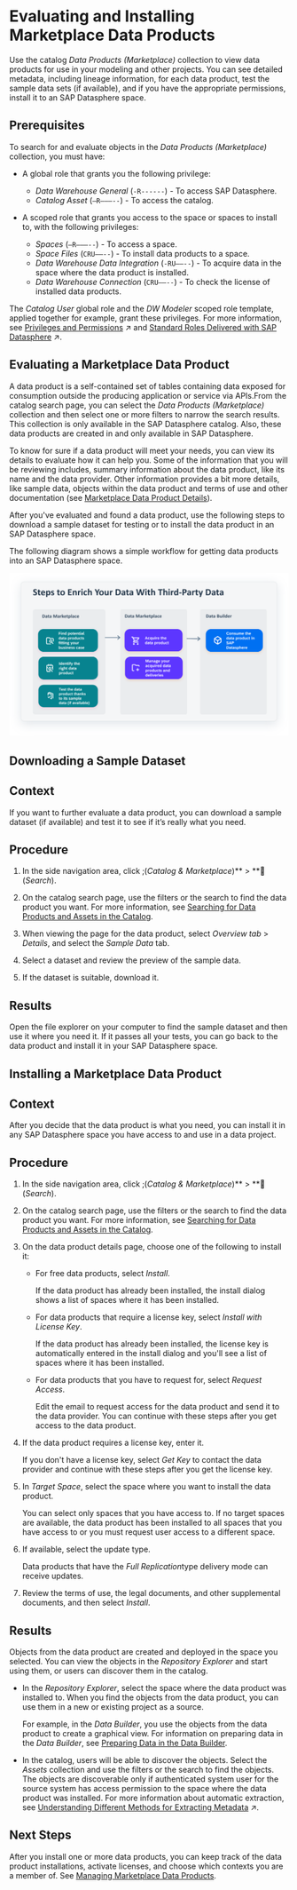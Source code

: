 <!-- loio92c35efd6a4945a1a78250539aee9a51 -->

<link rel="stylesheet" type="text/css" href="css/sap-icons.css"/>

# Evaluating and Installing Marketplace Data Products

Use the catalog *Data Products \(Marketplace\)* collection to view data products for use in your modeling and other projects. You can see detailed metadata, including lineage information, for each data product, test the sample data sets \(if available\), and if you have the appropriate permissions, install it to an SAP Datasphere space.



<a name="loio92c35efd6a4945a1a78250539aee9a51__prereq_fcb_p1y_tyb"/>

## Prerequisites

To search for and evaluate objects in the *Data Products \(Marketplace\)* collection, you must have:

-   A global role that grants you the following privilege:
    -   *Data Warehouse General* \(`-R------`\) - To access SAP Datasphere.
    -   *Catalog Asset* \(`–R–––--`\) - To access the catalog.

-   A scoped role that grants you access to the space or spaces to install to, with the following privileges:
    -   *Spaces* \(`–R–––--`\) - To access a space.
    -   *Space Files* \(`CRU––--`\) - To install data products to a space.
    -   *Data Warehouse Data Integration* \(`-RU––--`\) - To acquire data in the space where the data product is installed.
    -   *Data Warehouse Connection* \(`CRU––--`\) - To check the license of installed data products.


The *Catalog User* global role and the *DW Modeler* scoped role template, applied together for example, grant these privileges. For more information, see [Privileges and Permissions](https://help.sap.com/viewer/935116dd7c324355803d4b85809cec97/DEV_CURRENT/en-US/d7350c6823a14733a7a5727bad8371aa.html "A privilege represents a task or an area in SAP Datasphere and can be assigned to a specific role. The actions that can be performed in the area are determined by the permissions assigned to a privilege.") :arrow_upper_right: and [Standard Roles Delivered with SAP Datasphere](https://help.sap.com/viewer/935116dd7c324355803d4b85809cec97/DEV_CURRENT/en-US/a50a51d80d5746c9b805a2aacbb7e4ee.html "SAP Datasphere is delivered with several standard roles. A standard role includes a predefined set of privileges and permissions.") :arrow_upper_right:. 

<a name="concept_atb_t5v_zcc"/>

<!-- concept\_atb\_t5v\_zcc -->

## Evaluating a Marketplace Data Product

A data product is a self-contained set of tables containing data exposed for consumption outside the producing application or service via APIs.From the catalog search page, you can select the *Data Products \(Marketplace\)* collection and then select one or more filters to narrow the search results. This collection is only available in the SAP Datasphere catalog. Also, these data products are created in and only available in SAP Datasphere.

To know for sure if a data product will meet your needs, you can view its details to evaluate how it can help you. Some of the information that you will be reviewing includes, summary information about the data product, like its name and the data provider. Other information provides a bit more details, like sample data, objects within the data product and terms of use and other documentation \(see [Marketplace Data Product Details](marketplace-data-product-details-f59e912.md)\).

After you've evaluated and found a data product, use the following steps to download a sample dataset for testing or to install the data product in an SAP Datasphere space.

The following diagram shows a simple workflow for getting data products into an SAP Datasphere space.



![](images/Image_map_Enrich_Data_4_2ceb007.png)

<a name="marketplacedp_downloadsample"/>

<!-- marketplacedp\_downloadsample -->

## Downloading a Sample Dataset



<a name="marketplacedp_downloadsample__context_mdn_cmg_2cc"/>

## Context

If you want to further evaluate a data product, you can download a sample dataset \(if available\) and test it to see if it’s really what you need.



<a name="marketplacedp_downloadsample__steps_nh4_dmg_2cc"/>

## Procedure

1.  In the side navigation area, click <span class="SAP-icons-V5"></span>\(*Catalog & Marketplace*\)** \> **<span class="FPA-icons-V3"></span> \(*Search*\).

2.  On the catalog search page, use the filters or the search to find the data product you want. For more information, see [Searching for Data Products and Assets in the Catalog](searching-for-data-products-and-assets-in-the-catalog-1047825.md).

3.  When viewing the page for the data product, select *Overview tab* \> *Details*, and select the *Sample Data* tab.

4.  Select a dataset and review the preview of the sample data.

5.  If the dataset is suitable, download it.




<a name="marketplacedp_downloadsample__result_v1d_wmg_2cc"/>

## Results

Open the file explorer on your computer to find the sample dataset and then use it where you need it. If it passes all your tests, you can go back to the data product and install it in your SAP Datasphere space.

<a name="marketplacedp_install"/>

<!-- marketplacedp\_install -->

## Installing a Marketplace Data Product



<a name="marketplacedp_install__context_vvx_ymg_2cc"/>

## Context

After you decide that the data product is what you need, you can install it in any SAP Datasphere space you have access to and use in a data project.



<a name="marketplacedp_install__steps_oyn_1ng_2cc"/>

## Procedure

1.  In the side navigation area, click <span class="SAP-icons-V5"></span>\(*Catalog & Marketplace*\)** \> **<span class="FPA-icons-V3"></span> \(*Search*\).

2.  On the catalog search page, use the filters or the search to find the data product you want. For more information, see [Searching for Data Products and Assets in the Catalog](searching-for-data-products-and-assets-in-the-catalog-1047825.md).

3.  On the data product details page, choose one of the following to install it:

    -   For free data products, select *Install*.

        If the data product has already been installed, the install dialog shows a list of spaces where it has been installed.

    -   For data products that require a license key, select *Install with License Key*.

        If the data product has already been installed, the license key is automatically entered in the install dialog and you'll see a list of spaces where it has been installed.

    -   For data products that you have to request for, select *Request Access*.

        Edit the email to request access for the data product and send it to the data provider. You can continue with these steps after you get access to the data product.


4.  If the data product requires a license key, enter it.

    If you don't have a license key, select *Get Key* to contact the data provider and continue with these steps after you get the license key.

5.  In *Target Space*, select the space where you want to install the data product.

    You can select only spaces that you have access to. If no target spaces are available, the data product has been installed to all spaces that you have access to or you must request user access to a different space.

6.  If available, select the update type.

    Data products that have the *Full Replication*type delivery mode can receive updates.

7.  Review the terms of use, the legal documents, and other supplemental documents, and then select *Install*.




<a name="marketplacedp_install__result_ivx_fng_2cc"/>

## Results

Objects from the data product are created and deployed in the space you selected. You can view the objects in the *Repository Explorer* and start using them, or users can discover them in the catalog.

-   In the *Repository Explorer*, select the space where the data product was installed to. When you find the objects from the data product, you can use them in a new or existing project as a source.

    For example, in the *Data Builder*, you use the objects from the data product to create a graphical view. For information on preparing data in the *Data Builder*, see [Preparing Data in the Data Builder](preparing-data-in-the-data-builder-f2e359c.md).

-   In the catalog, users will be able to discover the objects. Select the *Assets* collection and use the filters or the search to find the objects. The objects are discoverable only if authenticated system user for the source system has access permission to the space where the data product was installed. For more information about automatic extraction, see [Understanding Different Methods for Extracting Metadata](https://help.sap.com/viewer/97d1d2f0e35d410c893e95a5ff3bee6f/DEV_CURRENT/en-US/b4f364186a9a4dddbd3f757d89decf94.html "Depending on the type of source system connected to the catalog, metadata for data and assets is extracted automatically, by a background process, or manually. These different methods help you ensure that the data and assets in the catalog are up-to-date.") :arrow_upper_right:.



<a name="marketplacedp_install__postreq_ihg_ycs_c2c"/>

## Next Steps

After you install one or more data products, you can keep track of the data product installations, activate licenses, and choose which contexts you are a member of. See [Managing Marketplace Data Products](managing-marketplace-data-products-5d725be.md).

